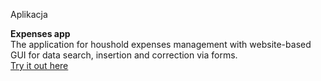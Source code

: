 Aplikacja


<b>Expenses app</b></br>
The application for houshold expenses management with website-based GUI for data search, insertion and correction via forms.</br> 
<a href="http://teoriachaosu.ehost.pl">Try it out here</a>
